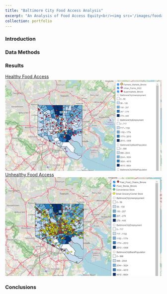 ```yaml
---
title: "Baltimore City Food Access Analysis"
excerpt: "An Analysis of Food Access Equity<br/><img src='/images/foodaccessequity-500x300.png'>"
collection: portfolio
---
```


### Introduction

### Data Methods

### Results

[Healthy Food Access<img src='/images/healthyfood-500x300.png'>](https://kefauversam2023.github.io/portfolio/HealthyFoodAccessBmoreCity/#11/39.2586/-76.4892)
[Unhealthy Food Access<img src='/images/unhealthyfood-500x300.png'>](https://kefauversam2023.github.io/portfolio/UnhealthyFoodAccessBaltimoreCity/#11/39.2687/-76.5304)

### Conclusions
